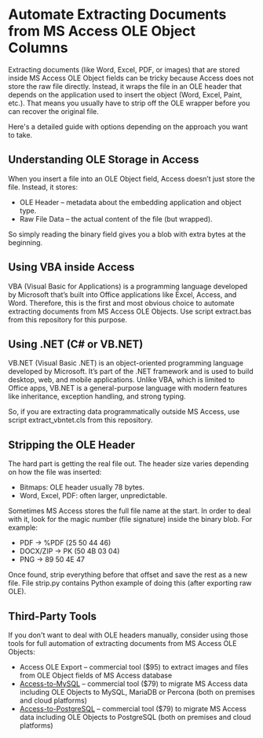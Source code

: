 # Automate Extracting Documents from MS Access OLE Object Columns
Extracting documents (like Word, Excel, PDF, or images) that are stored inside MS Access OLE Object fields can be tricky because Access does not store the raw file directly. Instead, it wraps the file in an OLE header that depends on the application used to insert the object (Word, Excel, Paint, etc.). That means you usually have to strip off the OLE wrapper before you can recover the original file.

Here's a detailed guide with options depending on the approach you want to take.

## Understanding OLE Storage in Access
When you insert a file into an OLE Object field, Access doesn’t just store the file. Instead, it stores:

- OLE Header – metadata about the embedding application and object type.
- Raw File Data – the actual content of the file (but wrapped).

So simply reading the binary field gives you a blob with extra bytes at the beginning.

## Using VBA inside Access
VBA (Visual Basic for Applications) is a programming language developed by Microsoft that’s built into Office applications like Excel, Access, and Word. Therefore, this is the first and most obvious choice to automate extracting documents from MS Access OLE Objects. Use script extract.bas from this repository for this purpose.

## Using .NET (C# or VB.NET)
VB.NET (Visual Basic .NET) is an object-oriented programming language developed by Microsoft. It’s part of the .NET framework and is used to build desktop, web, and mobile applications. Unlike VBA, which is limited to Office apps, VB.NET is a general-purpose language with modern features like inheritance, exception handling, and strong typing.

So, if you are extracting data programmatically outside MS Access, use script extract_vbntet.cls from this repository.

## Stripping the OLE Header
The hard part is getting the real file out. The header size varies depending on how the file was inserted:

- Bitmaps: OLE header usually 78 bytes.
- Word, Excel, PDF: often larger, unpredictable.

Sometimes MS Access stores the full file name at the start. In order to deal with it, look for the magic number (file signature) inside the binary blob. For example:

- PDF → %PDF (25 50 44 46)
- DOCX/ZIP → PK (50 4B 03 04)
- PNG → 89 50 4E 47

Once found, strip everything before that offset and save the rest as a new file. File strip.py contains Python example of doing this (after exporting raw OLE).

## Third-Party Tools
If you don't want to deal with OLE headers manually, consider using those tools for full automation of extracting documents from MS Access OLE Objects:

- Access OLE Export – commercial tool ($95) to extract images and files from OLE Object fields of MS Access database
- [Access-to-MySQL](https://www.convert-in.com/access-to-mysql) – commercial tool ($79) to migrate MS Access data including OLE Objects to MySQL, MariaDB or Percona (both on premises and cloud platforms)
- [Access-to-PostgreSQL](https://www.convert-in.com/acc2pgs) – commercial tool ($79) to migrate MS Access data including OLE Objects to PostgreSQL (both on premises and cloud platforms)
